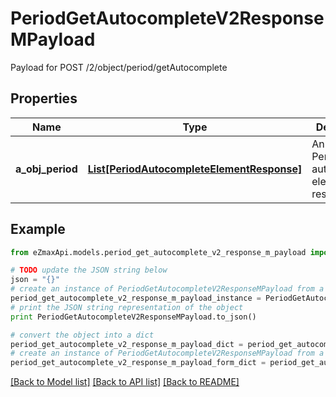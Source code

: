 # PeriodGetAutocompleteV2ResponseMPayload

Payload for POST /2/object/period/getAutocomplete

## Properties
Name | Type | Description | Notes
------------ | ------------- | ------------- | -------------
**a_obj_period** | [**List[PeriodAutocompleteElementResponse]**](PeriodAutocompleteElementResponse.md) | An array of Period autocomplete element response. | 

## Example

```python
from eZmaxApi.models.period_get_autocomplete_v2_response_m_payload import PeriodGetAutocompleteV2ResponseMPayload

# TODO update the JSON string below
json = "{}"
# create an instance of PeriodGetAutocompleteV2ResponseMPayload from a JSON string
period_get_autocomplete_v2_response_m_payload_instance = PeriodGetAutocompleteV2ResponseMPayload.from_json(json)
# print the JSON string representation of the object
print PeriodGetAutocompleteV2ResponseMPayload.to_json()

# convert the object into a dict
period_get_autocomplete_v2_response_m_payload_dict = period_get_autocomplete_v2_response_m_payload_instance.to_dict()
# create an instance of PeriodGetAutocompleteV2ResponseMPayload from a dict
period_get_autocomplete_v2_response_m_payload_form_dict = period_get_autocomplete_v2_response_m_payload.from_dict(period_get_autocomplete_v2_response_m_payload_dict)
```
[[Back to Model list]](../README.md#documentation-for-models) [[Back to API list]](../README.md#documentation-for-api-endpoints) [[Back to README]](../README.md)


